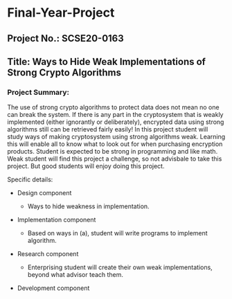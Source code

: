 # Final-Year-Project
## Project No.: SCSE20-0163
## Title: Ways to Hide Weak Implementations of Strong Crypto Algorithms

### Project Summary: 
The use of strong crypto algorithms to protect data does not mean no one can break the system. If there is any part in the cryptosystem that is weakly implemented (either ignorantly or deliberately), encrypted data using strong algorithms still can be retrieved fairly easily! In this project student will study ways of making cryptosystem using strong algorithms weak. Learning this will enable all to know what to look out for when purchasing encryption products.
Student is expected to be strong in programming and like math.
Weak student will find this project a challenge, so not advisbale to take this project. But good students will enjoy doing this project.

Specific details:
* Design component
  * Ways to hide weakness in implementation.


* Implementation component
  * Based on ways in (a), student will write programs to implement algorithm.

* Research component
  * Enterprising student will create their own weak implementations, beyond what advisor teach them.

* Development component
